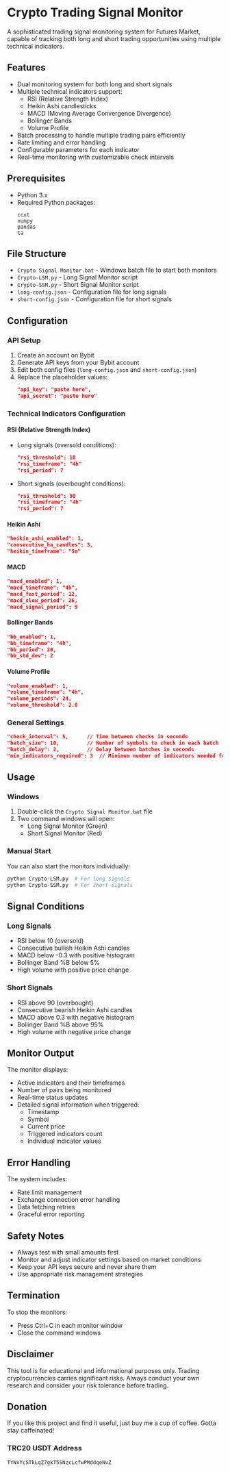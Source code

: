# Crypto Trading Signal Monitor

A sophisticated trading signal monitoring system for Futures Market, capable of tracking both long and short trading opportunities using multiple technical indicators.

## Features

- Dual monitoring system for both long and short signals
- Multiple technical indicators support:
  - RSI (Relative Strength Index)
  - Heikin Ashi candlesticks
  - MACD (Moving Average Convergence Divergence)
  - Bollinger Bands
  - Volume Profile
- Batch processing to handle multiple trading pairs efficiently
- Rate limiting and error handling
- Configurable parameters for each indicator
- Real-time monitoring with customizable check intervals

## Prerequisites

- Python 3.x
- Required Python packages:
  ```
  ccxt
  numpy
  pandas
  ta
  ```

## File Structure

- `Crypto Signal Monitor.bat` - Windows batch file to start both monitors
- `Crypto-LSM.py` - Long Signal Monitor script
- `Crypto-SSM.py` - Short Signal Monitor script
- `long-config.json` - Configuration file for long signals
- `short-config.json` - Configuration file for short signals

## Configuration

### API Setup
1. Create an account on Bybit
2. Generate API keys from your Bybit account
3. Edit both config files (`long-config.json` and `short-config.json`)
4. Replace the placeholder values:
   ```json
   "api_key": "paste here",
   "api_secret": "paste here"
   ```

### Technical Indicators Configuration

#### RSI (Relative Strength Index)
- Long signals (oversold conditions):
  ```json
  "rsi_threshold": 10
  "rsi_timeframe": "4h"
  "rsi_period": 7
  ```
- Short signals (overbought conditions):
  ```json
  "rsi_threshold": 90
  "rsi_timeframe": "4h"
  "rsi_period": 7
  ```

#### Heikin Ashi
```json
"heikin_ashi_enabled": 1,
"consecutive_ha_candles": 3,
"heikin_timeframe": "5m"
```

#### MACD
```json
"macd_enabled": 1,
"macd_timeframe": "4h",
"macd_fast_period": 12,
"macd_slow_period": 26,
"macd_signal_period": 9
```

#### Bollinger Bands
```json
"bb_enabled": 1,
"bb_timeframe": "4h",
"bb_period": 20,
"bb_std_dev": 2
```

#### Volume Profile
```json
"volume_enabled": 1,
"volume_timeframe": "4h",
"volume_periods": 24,
"volume_threshold": 2.0
```

### General Settings
```json
"check_interval": 5,      // Time between checks in seconds
"batch_size": 10,         // Number of symbols to check in each batch
"batch_delay": 2,         // Delay between batches in seconds
"min_indicators_required": 3  // Minimum number of indicators needed for a signal
```

## Usage

### Windows
1. Double-click the `Crypto Signal Monitor.bat` file
2. Two command windows will open:
   - Long Signal Monitor (Green)
   - Short Signal Monitor (Red)

### Manual Start
You can also start the monitors individually:
```bash
python Crypto-LSM.py  # For long signals
python Crypto-SSM.py  # For short signals
```

## Signal Conditions

### Long Signals
- RSI below 10 (oversold)
- Consecutive bullish Heikin Ashi candles
- MACD below -0.3 with positive histogram
- Bollinger Band %B below 5%
- High volume with positive price change

### Short Signals
- RSI above 90 (overbought)
- Consecutive bearish Heikin Ashi candles
- MACD above 0.3 with negative histogram
- Bollinger Band %B above 95%
- High volume with negative price change

## Monitor Output

The monitor displays:
- Active indicators and their timeframes
- Number of pairs being monitored
- Real-time status updates
- Detailed signal information when triggered:
  - Timestamp
  - Symbol
  - Current price
  - Triggered indicators count
  - Individual indicator values

## Error Handling

The system includes:
- Rate limit management
- Exchange connection error handling
- Data fetching retries
- Graceful error reporting

## Safety Notes

- Always test with small amounts first
- Monitor and adjust indicator settings based on market conditions
- Keep your API keys secure and never share them
- Use appropriate risk management strategies

## Termination

To stop the monitors:
- Press Ctrl+C in each monitor window
- Close the command windows

## Disclaimer

This tool is for educational and informational purposes only. Trading cryptocurrencies carries significant risks. Always conduct your own research and consider your risk tolerance before trading.

## Donation

If you like this project and find it useful, just buy me a cup of coffee. Gotta stay caffeinated!

### TRC20 USDT Address
```
TYNxYcSTkLqZ7gkT5SNzcLcfwPMddqeNvZ
```

